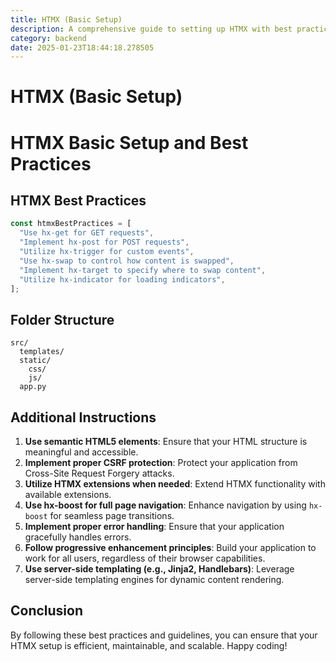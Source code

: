 ```yaml
---
title: HTMX (Basic Setup)
description: A comprehensive guide to setting up HTMX with best practices, folder structure, and additional instructions for optimal performance and maintainability.
category: backend
date: 2025-01-23T18:44:18.278505
---
```


# HTMX (Basic Setup)

# HTMX Basic Setup and Best Practices

## HTMX Best Practices

```javascript
const htmxBestPractices = [
  "Use hx-get for GET requests",
  "Implement hx-post for POST requests",
  "Utilize hx-trigger for custom events",
  "Use hx-swap to control how content is swapped",
  "Implement hx-target to specify where to swap content",
  "Utilize hx-indicator for loading indicators",
];
```

## Folder Structure

```plaintext
src/
  templates/
  static/
    css/
    js/
  app.py
```

## Additional Instructions

1. **Use semantic HTML5 elements**: Ensure that your HTML structure is meaningful and accessible.
2. **Implement proper CSRF protection**: Protect your application from Cross-Site Request Forgery attacks.
3. **Utilize HTMX extensions when needed**: Extend HTMX functionality with available extensions.
4. **Use hx-boost for full page navigation**: Enhance navigation by using `hx-boost` for seamless page transitions.
5. **Implement proper error handling**: Ensure that your application gracefully handles errors.
6. **Follow progressive enhancement principles**: Build your application to work for all users, regardless of their browser capabilities.
7. **Use server-side templating (e.g., Jinja2, Handlebars)**: Leverage server-side templating engines for dynamic content rendering.

## Conclusion

By following these best practices and guidelines, you can ensure that your HTMX setup is efficient, maintainable, and scalable. Happy coding!

